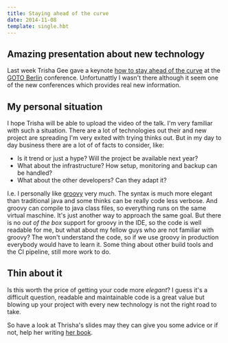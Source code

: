 ```yaml
---
title: Staying ahead of the curve
date: 2014-11-08
template: single.hbt
---
```

## Amazing presentation about new technology
Last week Trisha Gee gave a keynote [how to stay ahead of the curve](http://trishagee.github.io/presentation/staying_ahead_of_the_curve/) at the [GOTO Berlin](http://gotocon.com/berlin-2014/presentation/Party%20Keynote:%20Staying%20Ahead%20of%20the%20Curve) conference. Unfortunattly I wasn't there although it seem one of the new conferences which provides real new information.

## My personal situation
I hope Trisha will be able to upload the video of the talk. I'm very familiar with such a situation. There are a lot of technologies out their and new project are spreading I'm very exited with trying thinks out. But in my day to day business there are a lot of of facts to consider, like:

* Is it trend or just a hype? Will the project be available next year?
* What about the infrastructure? How setup, monitoring and backup can be handled?
* What about the other developers? Can they adapt it?

I.e. I personally like [groovy](http://groovy.codehaus.org/) very much. The syntax is much more elegant than traditional java and some thinks can be really code less verbose. And groovy can compile to java class files, so everything runs on the same virtual maschine. It's just another way to approach the same goal. But there is no *out of the box* support for groovy in the IDE, so the code is well readable for me, but what about my fellow guys who are not familiar with groovy? The won't understand the code, so if we use groovy in production everybody would have to learn it. Some thing about other build tools and the CI pipeline, still more work to do.
## Thin about it
Is this worth the price of getting your code more *elegant*? I guess it's a difficult question, readable and maintainable code is a great value but blowing up your project with every new technology is not the right road to take.

So have a look at Thrisha's slides may they can give you some advice or if not, help her writing [her book](https://leanpub.com/careeradviceforprogrammers/).
